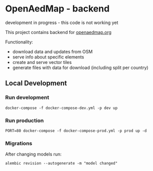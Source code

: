 # OpenAedMap - backend

development in progress - this code is not working yet

This project contains backend for [openaedmap.org](openaedmap.org)

Functionality:
- download data and updates from OSM
- serve info about specific elements
- create and serve vector tiles
- generate files with data for download (including split per country)

## Local Development

### Run development
```
docker-compose -f docker-compose-dev.yml -p dev up
```

### Run production
```
PORT=80 docker-compose -f docker-compose-prod.yml -p prod up -d
```

### Migrations

After changing models run:
```
alembic revision --autogenerate -m "model changed"
```
